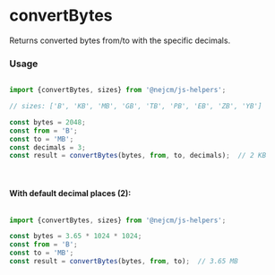 
# convertBytes

<p>
  Returns converted bytes from/to with the specific decimals.
</p>

### Usage

```js

import {convertBytes, sizes} from '@nejcm/js-helpers';

// sizes: ['B', 'KB', 'MB', 'GB', 'TB', 'PB', 'EB', 'ZB', 'YB']

const bytes = 2048;
const from = 'B';
const to = 'MB';
const decimals = 3;
const result = convertBytes(bytes, from, to, decimals);  // 2 KB

```
<br/>

#### With default decimal places (2):

```js

import {convertBytes, sizes} from '@nejcm/js-helpers';

const bytes = 3.65 * 1024 * 1024;
const from = 'B';
const to = 'MB';
const result = convertBytes(bytes, from, to);  // 3.65 MB

```